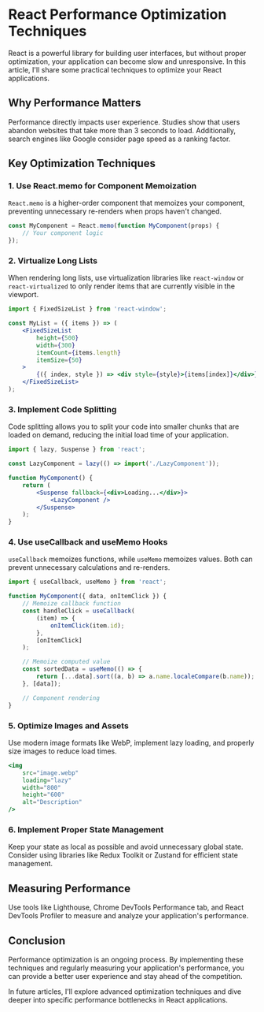 # React Performance Optimization Techniques

React is a powerful library for building user interfaces, but without proper optimization, your application can become slow and unresponsive. In this article, I'll share some practical techniques to optimize your React applications.

## Why Performance Matters

Performance directly impacts user experience. Studies show that users abandon websites that take more than 3 seconds to load. Additionally, search engines like Google consider page speed as a ranking factor.

## Key Optimization Techniques

### 1. Use React.memo for Component Memoization

`React.memo` is a higher-order component that memoizes your component, preventing unnecessary re-renders when props haven't changed.

```jsx
const MyComponent = React.memo(function MyComponent(props) {
	// Your component logic
});
```

### 2. Virtualize Long Lists

When rendering long lists, use virtualization libraries like `react-window` or `react-virtualized` to only render items that are currently visible in the viewport.

```jsx
import { FixedSizeList } from 'react-window';

const MyList = ({ items }) => (
	<FixedSizeList
		height={500}
		width={300}
		itemCount={items.length}
		itemSize={50}
	>
		{({ index, style }) => <div style={style}>{items[index]}</div>}
	</FixedSizeList>
);
```

### 3. Implement Code Splitting

Code splitting allows you to split your code into smaller chunks that are loaded on demand, reducing the initial load time of your application.

```jsx
import { lazy, Suspense } from 'react';

const LazyComponent = lazy(() => import('./LazyComponent'));

function MyComponent() {
	return (
		<Suspense fallback={<div>Loading...</div>}>
			<LazyComponent />
		</Suspense>
	);
}
```

### 4. Use useCallback and useMemo Hooks

`useCallback` memoizes functions, while `useMemo` memoizes values. Both can prevent unnecessary calculations and re-renders.

```jsx
import { useCallback, useMemo } from 'react';

function MyComponent({ data, onItemClick }) {
	// Memoize callback function
	const handleClick = useCallback(
		(item) => {
			onItemClick(item.id);
		},
		[onItemClick]
	);

	// Memoize computed value
	const sortedData = useMemo(() => {
		return [...data].sort((a, b) => a.name.localeCompare(b.name));
	}, [data]);

	// Component rendering
}
```

### 5. Optimize Images and Assets

Use modern image formats like WebP, implement lazy loading, and properly size images to reduce load times.

```jsx
<img
	src="image.webp"
	loading="lazy"
	width="800"
	height="600"
	alt="Description"
/>
```

### 6. Implement Proper State Management

Keep your state as local as possible and avoid unnecessary global state. Consider using libraries like Redux Toolkit or Zustand for efficient state management.

## Measuring Performance

Use tools like Lighthouse, Chrome DevTools Performance tab, and React DevTools Profiler to measure and analyze your application's performance.

## Conclusion

Performance optimization is an ongoing process. By implementing these techniques and regularly measuring your application's performance, you can provide a better user experience and stay ahead of the competition.

In future articles, I'll explore advanced optimization techniques and dive deeper into specific performance bottlenecks in React applications.
